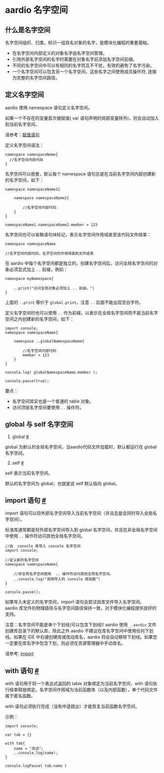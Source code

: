 # aardio 名字空间

## 什么是名字空间

名字空间组织、归类、标识一组具名对象的名字，是模块化编程的重要基础。  
  
- 在名字空间内部定义的对象名字由名字空间管理。  
- 引用外部名字空间的名字时需要在对象名字前添加名字空间前缀。  
- 不同的名字空间中可以有相同的名字而互不干扰，有效的避免了名字污染。  
- 一个名字空间可以包含另一个名字空间，这些名字之间使用成员操作符`.`连接为完整的名字空间路径。  
  

## 定义名字空间

aardio 使用 namespace 语句定义名字空间。  

如果一个不存在的变量首次被赋值( var 语句声明的局部变量除外)，则会自动加入到当前名字空间。  

请参考：[赋值语句](statements/assignment.md)  
  
定义名字空间语法：

```aardio
namespace namespaceName{
  //名字空间内部代码
}
``` 

名字空间可以嵌套，默认每个 namespace 语句总是在当前名字空间内部创建新的名字空间，如下：

  
```aardio
namespace namespaceName1{

	namespace namespaceName2{
	
		//名字空间内部代码
	}
}

namespaceName1.namespaceName2.member = 123
```  

名字空间也可以省略语句块标记，表示名字空间作用域直至该代码文件结束：

  
```aardio
namespace namespaceName

//名字空间内部代码，名字空间的作用域直到文件结束
```

在 aardio 中每个名字空间都是独立的，创建名字空间后，访问全局名字空间的对象必须显式加上 `..` 前缀，例如：

```aardio
namespace myNamespace{

	..print("访问全局对象必须加上 .. 前缀。")
}
```

上面的  `..print` 等价于  `global.print`，注意 `..` 后面不能出现空白字符。


定义名字空间时也可以使用 `..` 作为前缀，以表示在全局名字空间而不是当前名字空间之内创建新的名字空间，如下：

  
```aardio
import console; 
namespace namespaceName{

	namespace ..globalNamespaceName{
	
		//名字空间内部代码
		member = 123
	}
}

console.log( globalNamespaceName.member );

console.pause(true);
```  

要点：

- 名字空间其实也是一个普通的 table 对象。  
- 访问顶层名字空间要使用 `..` 操作符。

## global 与 self 名字空间 

1. global <a id="global" href="#global">&#x23;</a>


global 为默认的全局名字空间，当aardio代码文件加载时，默认都运行在 global 名字空间。  
  
2. self <a id="self" href="#self">&#x23;</a>

self 表示当前名字空间。

默认的名字空间为 global，也就是说 self 默认指向 global。

## import 语句 <a id="import" href="#import">&#x23;</a>


import 语句可以将外部名字空间导入当前名字空间（并且总是会同时导入全局名字空间）。

标准库通常都是将外部名字空间导入到 global 名字空间，并且在非全局名字空间中使用 `..` 操作符访问其他全局名字空间。

  
```aardio
//自  console 库导入 console 名字空间
import console;

//定义新的名字空间
namespace namespaceName{

	//非全局名字空间使用  .. 操作符访问其他全局名字空间。
	..console.log("调用导入的 console 库函数")
}

console.pause();
```  

如果导入未定义的名字空间，import 语句会尝试自库文件导入名字空间。  
aardio 库文件的物理路径与名字空间路径保持一致，对于模块化编程提供良好的支持。

注意：名字空间不能是单个下划线(可以包含下划线)! aardio 使用  `_.aardio` 文件创建库目录下的默认库，除此之外 aardio 不建议在库名字空间中使用任何下划线。如果在 IDE 中右键创建库或改动库名，aardio 将会自动移除下划线。如果您一定要在库名字中包含下划，则必须在资源管理器中手动改名。

请参考: [import](../library-guide/import.md)

## with 语句 <a id="with" href="#with">&#x23;</a>


with 语句用于将一个表达式返回的 table 对象绑定为当前名字空间，with 语句执行结束释放绑定。名字空间作用域为当前函数体（以及内部函数），单个代码文件属于匿名函数。

with 语句必须执行完成（没有中途跳出）才能恢复当前函数名字空间。

示例：

```aardio
import console; 

var tab = {}

with tab{
	name = "测试";
	..console.log(name);
}

console.logPause( tab.name ) 
```
